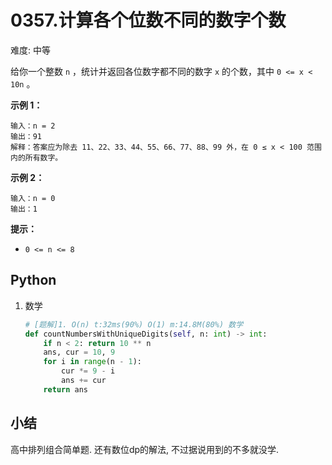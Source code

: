 # 0357.计算各个位数不同的数字个数

难度: 中等

给你一个整数 `n` ，统计并返回各位数字都不同的数字 `x` 的个数，其中 `0 <= x < 10n` 。

 

**示例 1：**

```
输入：n = 2
输出：91
解释：答案应为除去 11、22、33、44、55、66、77、88、99 外，在 0 ≤ x < 100 范围内的所有数字。 
```

**示例 2：**

```
输入：n = 0
输出：1
```

 

**提示：**

- `0 <= n <= 8`

## Python

1. 数学

   ```python
   # [题解]1. O(n) t:32ms(90%) O(1) m:14.8M(80%) 数学
   def countNumbersWithUniqueDigits(self, n: int) -> int:
       if n < 2: return 10 ** n
       ans, cur = 10, 9
       for i in range(n - 1):
           cur *= 9 - i
           ans += cur
       return ans
   ```

## 小结

高中排列组合简单题. 还有数位dp的解法, 不过据说用到的不多就没学.